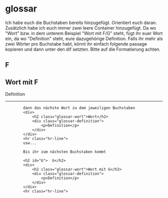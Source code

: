 # glossar
Ich habe euch die Buchstaben bereits hinzugefügt. Orientiert euch daran. Zusätzlich habe ich euch immer zwei leere Container hinzugefügt. Da wo "Wort" bzw. in dem unterem Beispiel "Wort mit F/G" steht, fügt ihr euer Wort ein, da wo "Definition" steht, eure dazugehörige Definition. 
Falls ihr mehr als zwei Wörter pro Buchstabe habt, könnt ihr einfach folgende passage kopieren und dann unter den dif setzten. Bitte auf die Formatierung achten.
            <h2 id="F">  F</h2>
            <div>
                <h2 class="glossar-wort">Wort mit F</h2>
                <div class="glossar-definition">
                    <p>Definition</p>
                </div>
            </div>
            <hr class="hr-line">
            
            dann das nächste Wort zu dem jeweiligen Buchstaben
            <div>
                <h2 class="glossar-wort">Wort</h2>
                <div class="glossar-definition">
                    <p>Definition</p>
                </div>
            </div>
            <hr class="hr-line">
            usw...
            
            Bis ihr zum nächsten Buchstaben kommt 
            
            <h2 id="G">  G</h2>
            <div>
                <h2 class="glossar-wort">Wort mit G</h2>
                <div class="glossar-definition">
                    <p>Definition</p>
                </div>
            </div>
            <hr class="hr-line">
            
